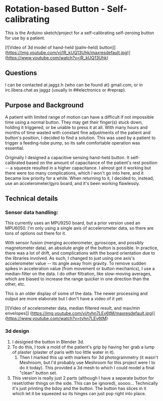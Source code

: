 # Rotation-based Button - Self-calibrating

This is the Arduino sketch/project for a self-calibrating self-zeroing button for use by a patient.

[![Video of 3d model of hand-held (palm-held) button]]
(https://img.youtube.com/vi/lR_kUQ13Uhk/maxresdefault.jpg)]
(https://www.youtube.com/watch?v=lR_kUQ13Uhk)

## Questions

I can be contacted at jaggz.h {who can be found at} gmail.com, or in irc.libera.chat as jaggz (usually in ##electronics or #reprap).

## Purpose and Background

A patient with limited range of motion can have a difficult if not impossible time using a normal button.  They may get their finger(s) stuck down, holding it triggered, or be unable to press it at all.  With many hours and months of time wasted with constant fine adjustments of the patient and button's position, I decided to find a solution.  This was used by a patient to trigger a feeding-tube pump, so its safe comfortable operation was essential.

Originally I designed a capacitive sensing hand-held button.  It self-calibrated based on the amount of capacitance of the patient's rest position -- a squeeze resulted in a higher capacitance.  I almost got it working but there were too many complications, which I won't go into here, and it became low priority for a while.  When returning to it, I decided to, instead, use an accelerometer/gyro board, and it's been working flawlessly.

## Technical details

### Sensor data handling:

This currently uses an MPU9250 board, but a prior version used an MPU6050.  I'm only using a single axis of accelerometer data, so there are tons of options out there for it.

With sensor fusion (merging accelerometer, gyroscope, and possibly magnetometer data), an absolute angle of the button is possible.  In practice, there was a lot of drift, and complications with the board orientation due to the libraries involved.  As such, I changed to just using one axis's accelerometer value -- its angle away from gravity.  To remove sudden spikes in acceleration value (from movement or button mechanics), I use a median-filter on the data.  I do other filtration, like slow-moving averages, which are biased to increase the range quicker in one direction than the other, etc.

This is an older display of some of the data.  The newer processing and output are more elaborate but I don't have a video of it yet:

[![Video of accelerometer data, median filtered result, and max/min envelopes]]
(https://img.youtube.com/vi/tvhn7LEv6tM/maxresdefault.jpg)]
(https://www.youtube.com/watch?v=tvhn7LEv6tM)


### 3d design

1. I designed the button in Blender 3d.
1. To do this, I took a mold of the patient's grip by having her grab a lump of plaster (plaster of paris with too little water in it).
	1. Then I marked this up with markers for 3d photogrammetry (it wasn't Meshroom, but I'd probably use Meshroom for this project were I to do it today).  This provided a 3d mesh to which I could model a final "clean" button set.
1. This version is really just 2 parts (although I have a separate button for reset/other things on the side. This can be ignored), soooo... Technically it's just printing the bdoy and the button.  The button has slices in it which let it be squeezed so its hinges can just pop right into place.

